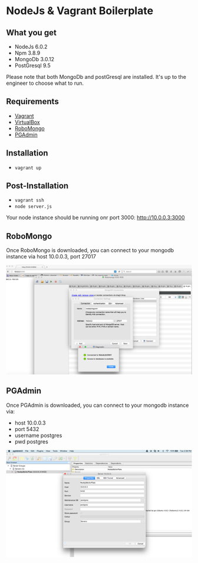NodeJs & Vagrant Boilerplate
============================

What you get
-------------

* NodeJs    6.0.2
* Npm       3.8.9
* MongoDb   3.0.12
* PostGresql   9.5

Please note that both MongoDb and postGresql are installed. It's up to the engineer to choose what to run.

Requirements
------------

* [Vagrant](https://www.vagrantup.com/downloads.html)
* [VirtualBox](https://www.virtualbox.org/wiki/Downloads)
* [RoboMongo](https://robomongo.org/download)
* [PGAdmin](https://www.pgadmin.org/download/macosx.php)

Installation
-------------

* ```vagrant up```

Post-Installation
-----------------

* ```vagrant ssh```
* ```node server.js```

Your node instance should be running onr port 3000: http://10.0.0.3:3000

RoboMongo
-----------------

Once RoboMongo is downloaded, you can connect to your mongodb instance via host 10.0.0.3, port 27017

![alt tag](https://raw.githubusercontent.com/YoussefTaghlabi/nodejs-vagrant-boilerplate/master/screenShots/mongod.png)

PGAdmin
-----------------

Once PGAdmin is downloaded, you can connect to your mongodb instance via:
* host 10.0.0.3
* port 5432
* username postgres
* pwd postgres

![alt tag](https://raw.githubusercontent.com/YoussefTaghlabi/nodejs-vagrant-boilerplate/master/screenShots/postgresql.png)





